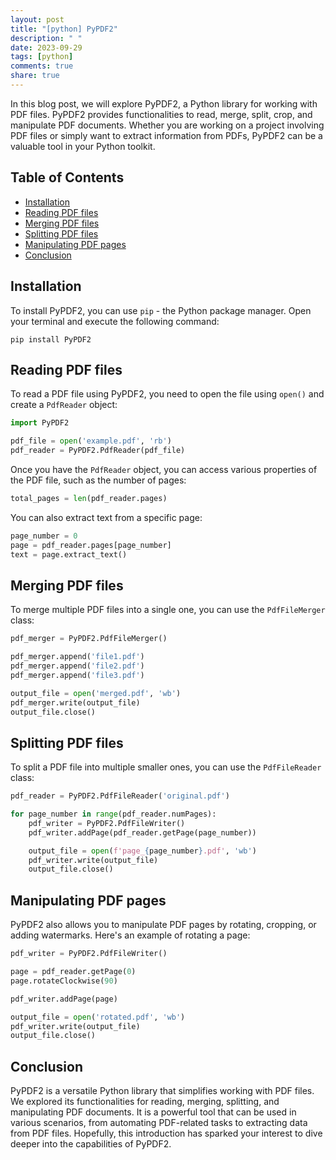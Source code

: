 ```yaml
---
layout: post
title: "[python] PyPDF2"
description: " "
date: 2023-09-29
tags: [python]
comments: true
share: true
---
```


In this blog post, we will explore PyPDF2, a Python library for working with PDF files. PyPDF2 provides functionalities to read, merge, split, crop, and manipulate PDF documents. Whether you are working on a project involving PDF files or simply want to extract information from PDFs, PyPDF2 can be a valuable tool in your Python toolkit.

## Table of Contents
- [Installation](#installation)
- [Reading PDF files](#reading-pdf-files)
- [Merging PDF files](#merging-pdf-files)
- [Splitting PDF files](#splitting-pdf-files)
- [Manipulating PDF pages](#manipulating-pdf-pages)
- [Conclusion](#conclusion)

## Installation

To install PyPDF2, you can use `pip` - the Python package manager. Open your terminal and execute the following command:

```
pip install PyPDF2
```

## Reading PDF files

To read a PDF file using PyPDF2, you need to open the file using `open()` and create a `PdfReader` object:

```python
import PyPDF2

pdf_file = open('example.pdf', 'rb')
pdf_reader = PyPDF2.PdfReader(pdf_file)
```

Once you have the `PdfReader` object, you can access various properties of the PDF file, such as the number of pages:

```python
total_pages = len(pdf_reader.pages)
```

You can also extract text from a specific page:

```python
page_number = 0
page = pdf_reader.pages[page_number]
text = page.extract_text()
```

## Merging PDF files

To merge multiple PDF files into a single one, you can use the `PdfFileMerger` class:

```python
pdf_merger = PyPDF2.PdfFileMerger()

pdf_merger.append('file1.pdf')
pdf_merger.append('file2.pdf')
pdf_merger.append('file3.pdf')

output_file = open('merged.pdf', 'wb')
pdf_merger.write(output_file)
output_file.close()
```

## Splitting PDF files

To split a PDF file into multiple smaller ones, you can use the `PdfFileReader` class:

```python
pdf_reader = PyPDF2.PdfFileReader('original.pdf')

for page_number in range(pdf_reader.numPages):
    pdf_writer = PyPDF2.PdfFileWriter()
    pdf_writer.addPage(pdf_reader.getPage(page_number))

    output_file = open(f'page_{page_number}.pdf', 'wb')
    pdf_writer.write(output_file)
    output_file.close()
```

## Manipulating PDF pages

PyPDF2 also allows you to manipulate PDF pages by rotating, cropping, or adding watermarks. Here's an example of rotating a page:

```python
pdf_writer = PyPDF2.PdfFileWriter()

page = pdf_reader.getPage(0)
page.rotateClockwise(90)

pdf_writer.addPage(page)

output_file = open('rotated.pdf', 'wb')
pdf_writer.write(output_file)
output_file.close()
```

## Conclusion

PyPDF2 is a versatile Python library that simplifies working with PDF files. We explored its functionalities for reading, merging, splitting, and manipulating PDF documents. It is a powerful tool that can be used in various scenarios, from automating PDF-related tasks to extracting data from PDF files. Hopefully, this introduction has sparked your interest to dive deeper into the capabilities of PyPDF2.